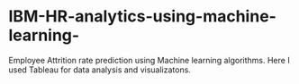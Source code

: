 # IBM-HR-analytics-using-machine-learning-

Employee Attrition rate prediction using Machine learning algorithms. Here I used Tableau for data analysis and visualizatons.

